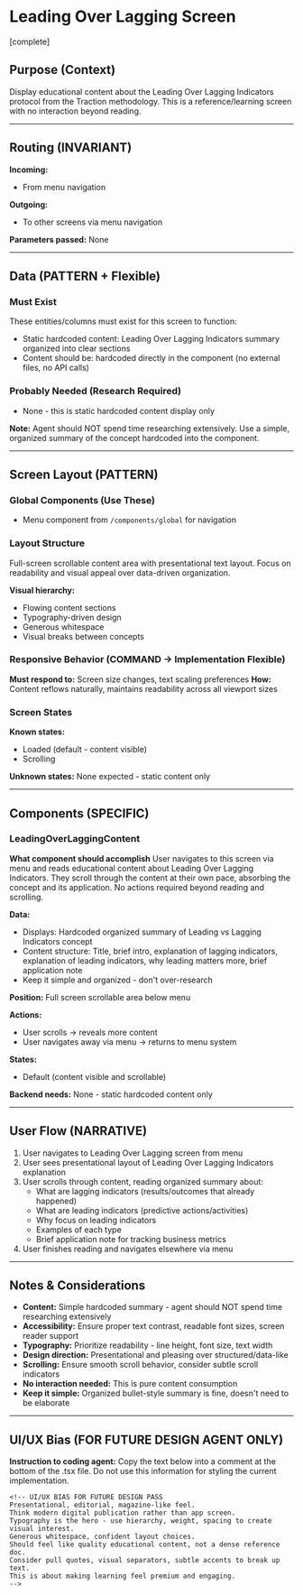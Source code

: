 # Leading Over Lagging Screen
[complete]

## Purpose (Context)
Display educational content about the Leading Over Lagging Indicators protocol from the Traction methodology. This is a reference/learning screen with no interaction beyond reading.

---

## Routing (INVARIANT)
**Incoming:**
- From menu navigation

**Outgoing:**
- To other screens via menu navigation

**Parameters passed:** None

---

## Data (PATTERN + Flexible)

### Must Exist
These entities/columns must exist for this screen to function:
- Static hardcoded content: Leading Over Lagging Indicators summary organized into clear sections
- Content should be: hardcoded directly in the component (no external files, no API calls)

### Probably Needed (Research Required)
- None - this is static hardcoded content display only

**Note:** Agent should NOT spend time researching extensively. Use a simple, organized summary of the concept hardcoded into the component.

---

## Screen Layout (PATTERN)

### Global Components (Use These)
- Menu component from `/components/global` for navigation

### Layout Structure
Full-screen scrollable content area with presentational text layout. Focus on readability and visual appeal over data-driven organization.

**Visual hierarchy:**
- Flowing content sections
- Typography-driven design
- Generous whitespace
- Visual breaks between concepts

### Responsive Behavior (COMMAND → Implementation Flexible)
**Must respond to:** Screen size changes, text scaling preferences
**How:** Content reflows naturally, maintains readability across all viewport sizes

### Screen States
**Known states:**
- Loaded (default - content visible)
- Scrolling

**Unknown states:** None expected - static content only

---

## Components (SPECIFIC)

### LeadingOverLaggingContent
**What component should accomplish**
User navigates to this screen via menu and reads educational content about Leading Over Lagging Indicators. They scroll through the content at their own pace, absorbing the concept and its application. No actions required beyond reading and scrolling.

**Data:** 
- Displays: Hardcoded organized summary of Leading vs Lagging Indicators concept
- Content structure: Title, brief intro, explanation of lagging indicators, explanation of leading indicators, why leading matters more, brief application note
- Keep it simple and organized - don't over-research

**Position:** Full screen scrollable area below menu

**Actions:**
- User scrolls → reveals more content
- User navigates away via menu → returns to menu system

**States:**
- Default (content visible and scrollable)

**Backend needs:** None - static hardcoded content only

---

## User Flow (NARRATIVE)
1. User navigates to Leading Over Lagging screen from menu
2. User sees presentational layout of Leading Over Lagging Indicators explanation
3. User scrolls through content, reading organized summary about:
   - What are lagging indicators (results/outcomes that already happened)
   - What are leading indicators (predictive actions/activities)
   - Why focus on leading indicators
   - Examples of each type
   - Brief application note for tracking business metrics
4. User finishes reading and navigates elsewhere via menu

---

## Notes & Considerations
- **Content:** Simple hardcoded summary - agent should NOT spend time researching extensively
- **Accessibility:** Ensure proper text contrast, readable font sizes, screen reader support
- **Typography:** Prioritize readability - line height, font size, text width
- **Design direction:** Presentational and pleasing over structured/data-like
- **Scrolling:** Ensure smooth scroll behavior, consider subtle scroll indicators
- **No interaction needed:** This is pure content consumption
- **Keep it simple:** Organized bullet-style summary is fine, doesn't need to be elaborate

---

## UI/UX Bias (FOR FUTURE DESIGN AGENT ONLY)
**Instruction to coding agent:** Copy the text below into a comment at the bottom of the .tsx file. Do not use this information for styling the current implementation.
```
<!-- UI/UX BIAS FOR FUTURE DESIGN PASS
Presentational, editorial, magazine-like feel.
Think modern digital publication rather than app screen.
Typography is the hero - use hierarchy, weight, spacing to create visual interest.
Generous whitespace, confident layout choices.
Should feel like quality educational content, not a dense reference doc.
Consider pull quotes, visual separators, subtle accents to break up text.
This is about making learning feel premium and engaging.
-->
```